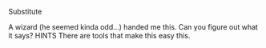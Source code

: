 



Substitute

A wizard (he seemed kinda odd...) handed me this. Can you figure out what it says?
HINTS
There are tools that make this easy this.
